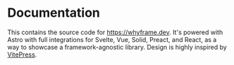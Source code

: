 # Documentation

This contains the source code for https://whyframe.dev. It's powered with Astro with full integrations for Svelte, Vue, Solid, Preact, and React, as a way to showcase a framework-agnostic library. Design is highly inspired by [VitePress](https://vitepress.vuejs.org).
